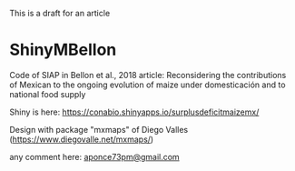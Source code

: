 This is a draft for an article

# ShinyMBellon
Code of SIAP in Bellon et al., 2018 article:
Reconsidering the contributions of Mexican to the ongoing evolution of maize under domesticación and to national food supply

Shiny is here: https://conabio.shinyapps.io/surplusdeficitmaizemx/

Design with package "mxmaps" of Diego Valles (https://www.diegovalle.net/mxmaps/)

any comment here: aponce73pm@gmail.com

